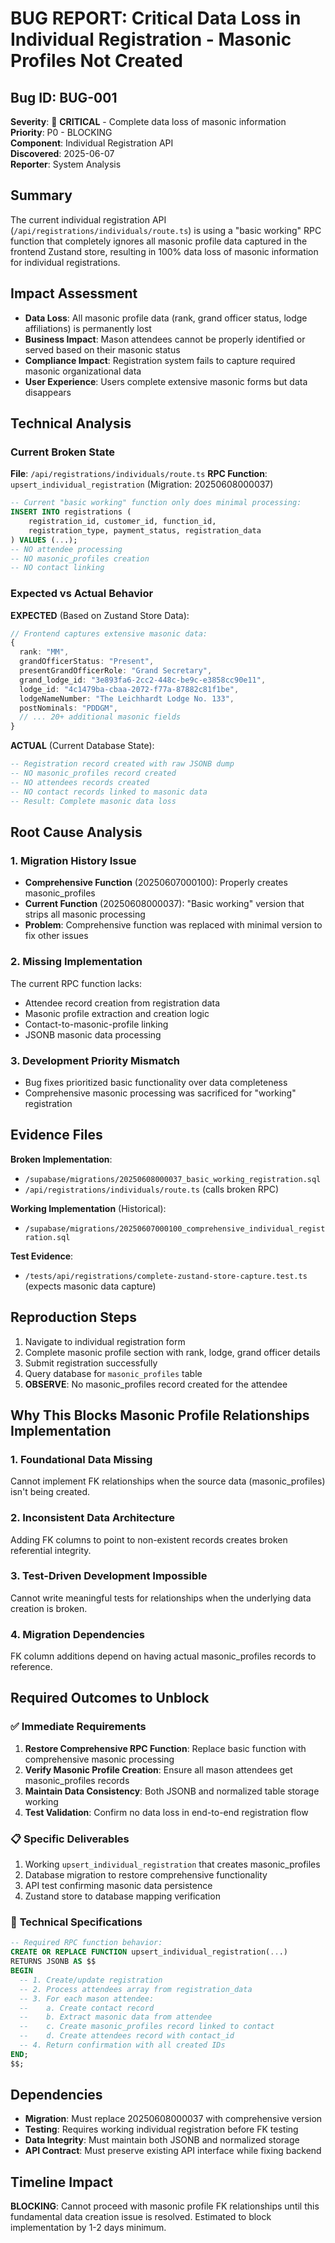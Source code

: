 # BUG REPORT: Critical Data Loss in Individual Registration - Masonic Profiles Not Created

## Bug ID: BUG-001
**Severity**: 🔴 **CRITICAL** - Complete data loss of masonic information  
**Priority**: P0 - BLOCKING  
**Component**: Individual Registration API  
**Discovered**: 2025-06-07  
**Reporter**: System Analysis  

## Summary
The current individual registration API (`/api/registrations/individuals/route.ts`) is using a "basic working" RPC function that completely ignores all masonic profile data captured in the frontend Zustand store, resulting in 100% data loss of masonic information for individual registrations.

## Impact Assessment
- **Data Loss**: All masonic profile data (rank, grand officer status, lodge affiliations) is permanently lost
- **Business Impact**: Mason attendees cannot be properly identified or served based on their masonic status
- **Compliance Impact**: Registration system fails to capture required masonic organizational data
- **User Experience**: Users complete extensive masonic forms but data disappears

## Technical Analysis

### Current Broken State
**File**: `/api/registrations/individuals/route.ts`
**RPC Function**: `upsert_individual_registration` (Migration: 20250608000037)

```sql
-- Current "basic working" function only does minimal processing:
INSERT INTO registrations (
    registration_id, customer_id, function_id,
    registration_type, payment_status, registration_data
) VALUES (...);
-- NO attendee processing
-- NO masonic_profiles creation
-- NO contact linking
```

### Expected vs Actual Behavior

**EXPECTED** (Based on Zustand Store Data):
```typescript
// Frontend captures extensive masonic data:
{
  rank: "MM",
  grandOfficerStatus: "Present", 
  presentGrandOfficerRole: "Grand Secretary",
  grand_lodge_id: "3e893fa6-2cc2-448c-be9c-e3858cc90e11",
  lodge_id: "4c1479ba-cbaa-2072-f77a-87882c81f1be",
  lodgeNameNumber: "The Leichhardt Lodge No. 133",
  postNominals: "PDDGM",
  // ... 20+ additional masonic fields
}
```

**ACTUAL** (Current Database State):
```sql
-- Registration record created with raw JSONB dump
-- NO masonic_profiles record created
-- NO attendees records created  
-- NO contact records linked to masonic data
-- Result: Complete masonic data loss
```

## Root Cause Analysis

### 1. Migration History Issue
- **Comprehensive Function** (20250607000100): Properly creates masonic_profiles
- **Current Function** (20250608000037): "Basic working" version that strips all masonic processing
- **Problem**: Comprehensive function was replaced with minimal version to fix other issues

### 2. Missing Implementation
The current RPC function lacks:
- Attendee record creation from registration data
- Masonic profile extraction and creation logic
- Contact-to-masonic-profile linking
- JSONB masonic data processing

### 3. Development Priority Mismatch
- Bug fixes prioritized basic functionality over data completeness
- Comprehensive masonic processing was sacrificed for "working" registration

## Evidence Files

**Broken Implementation**:
- `/supabase/migrations/20250608000037_basic_working_registration.sql`
- `/api/registrations/individuals/route.ts` (calls broken RPC)

**Working Implementation** (Historical):
- `/supabase/migrations/20250607000100_comprehensive_individual_registration.sql`

**Test Evidence**:
- `/tests/api/registrations/complete-zustand-store-capture.test.ts` (expects masonic data capture)

## Reproduction Steps
1. Navigate to individual registration form
2. Complete masonic profile section with rank, lodge, grand officer details
3. Submit registration successfully
4. Query database for `masonic_profiles` table
5. **OBSERVE**: No masonic_profiles record created for the attendee

## Why This Blocks Masonic Profile Relationships Implementation

### 1. **Foundational Data Missing**
Cannot implement FK relationships when the source data (masonic_profiles) isn't being created.

### 2. **Inconsistent Data Architecture**  
Adding FK columns to point to non-existent records creates broken referential integrity.

### 3. **Test-Driven Development Impossible**
Cannot write meaningful tests for relationships when the underlying data creation is broken.

### 4. **Migration Dependencies**
FK column additions depend on having actual masonic_profiles records to reference.

## Required Outcomes to Unblock

### ✅ **Immediate Requirements**
1. **Restore Comprehensive RPC Function**: Replace basic function with comprehensive masonic processing
2. **Verify Masonic Profile Creation**: Ensure all mason attendees get masonic_profiles records
3. **Maintain Data Consistency**: Both JSONB and normalized table storage working
4. **Test Validation**: Confirm no data loss in end-to-end registration flow

### 📋 **Specific Deliverables**
1. Working `upsert_individual_registration` that creates masonic_profiles
2. Database migration to restore comprehensive functionality
3. API test confirming masonic data persistence
4. Zustand store to database mapping verification

### 🔧 **Technical Specifications**
```sql
-- Required RPC function behavior:
CREATE OR REPLACE FUNCTION upsert_individual_registration(...)
RETURNS JSONB AS $$
BEGIN
  -- 1. Create/update registration
  -- 2. Process attendees array from registration_data
  -- 3. For each mason attendee:
  --    a. Create contact record
  --    b. Extract masonic data from attendee
  --    c. Create masonic_profiles record linked to contact
  --    d. Create attendees record with contact_id
  -- 4. Return confirmation with all created IDs
END;
$$;
```

## Dependencies
- **Migration**: Must replace 20250608000037 with comprehensive version
- **Testing**: Requires working individual registration before FK testing
- **Data Integrity**: Must maintain both JSONB and normalized storage
- **API Contract**: Must preserve existing API interface while fixing backend

## Timeline Impact
**BLOCKING**: Cannot proceed with masonic profile FK relationships until this fundamental data creation issue is resolved. Estimated to block implementation by 1-2 days minimum.